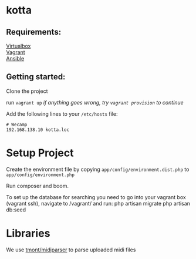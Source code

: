 kotta
=====

Requirements:
----

[Virtualbox](https://www.virtualbox.org/) <br/>
[Vagrant](https://www.vagrantup.com/) <br/>
[Ansible](http://www.ansible.com/home)


Getting started:
----
Clone the project

run `vagrant up`
_if anything goes wrong, try `vagrant provision` to continue_

Add the following lines to your `/etc/hosts` file:

    # Wecamp
    192.168.138.10 kotta.loc


Setup Project
=============

Create the environment file by copying `app/config/environment.dist.php` to `app/config/environment.php`

Run composer and boom.

To set up the database for searching you need to go into your vagrant box (vagrant ssh), navigate to /vagrant/ and run:
php artisan migrate
php artisan db:seed

Libraries
=========

We use [tmont/midiparser](https://github.com/tmont/midiparser) to parse uploaded midi files